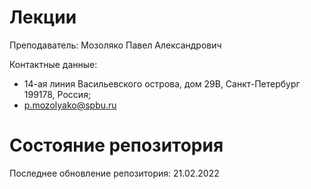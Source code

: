 # Лекции

Преподаватель: Мозоляко Павел Александрович

Контактные данные:
+ 14-ая линия Васильевского острова, дом 29B, Санкт-Петербург 199178, Россия;
+ p.mozolyako@spbu.ru

# Состояние репозитория

Последнее обновление репозитория: 21.02.2022
